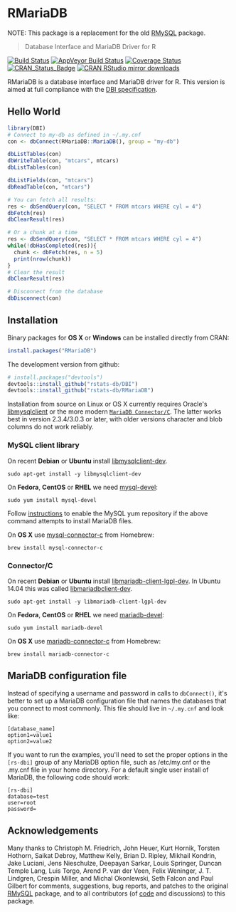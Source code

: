 RMariaDB
======

NOTE: This package is a replacement for the old [RMySQL](https://cran.r-project.org/package=RMySQL) package.

> Database Interface and MariaDB Driver for R

[![Build Status](https://travis-ci.org/rstats-db/RMariaDB.svg)](https://travis-ci.org/rstats-db/RMariaDB)
[![AppVeyor Build Status](https://ci.appveyor.com/api/projects/status/github/rstats-db/RMariaDB?branch=master&svg=true)](https://ci.appveyor.com/project/rstats-db/RMariaDB?branch=master)
[![Coverage Status](https://codecov.io/github/rstats-db/RMariaDB/coverage.svg)](https://codecov.io/github/rstats-db/RMariaDB)
[![CRAN_Status_Badge](http://www.r-pkg.org/badges/version/RMariaDB)](https://cran.r-project.org/package=RMariaDB)
[![CRAN RStudio mirror downloads](http://cranlogs.r-pkg.org/badges/RMariaDB)](https://cran.r-project.org/package=RMariaDB)

RMariaDB is a database interface and MariaDB driver for R. This version is aimed at full compliance with the [DBI specification](https://cran.r-project.org/package=DBI/vignettes/spec.html).

## Hello World

```R
library(DBI)
# Connect to my-db as defined in ~/.my.cnf
con <- dbConnect(RMariaDB::MariaDB(), group = "my-db")

dbListTables(con)
dbWriteTable(con, "mtcars", mtcars)
dbListTables(con)

dbListFields(con, "mtcars")
dbReadTable(con, "mtcars")

# You can fetch all results:
res <- dbSendQuery(con, "SELECT * FROM mtcars WHERE cyl = 4")
dbFetch(res)
dbClearResult(res)

# Or a chunk at a time
res <- dbSendQuery(con, "SELECT * FROM mtcars WHERE cyl = 4")
while(!dbHasCompleted(res)){
  chunk <- dbFetch(res, n = 5)
  print(nrow(chunk))
}
# Clear the result
dbClearResult(res)

# Disconnect from the database
dbDisconnect(con)
```

## Installation

Binary packages for __OS X__ or __Windows__ can be installed directly from CRAN:

```r
install.packages("RMariaDB")
```

The development version from github:

```R
# install.packages("devtools")
devtools::install_github("rstats-db/DBI")
devtools::install_github("rstats-db/RMariaDB")
```

Installation from source on Linux or OS X currently requires Oracle's [libmysqlclient](https://packages.debian.org/testing/libmysqlclient-dev) or the more modern [`MariaDB Connector/C`](https://downloads.mariadb.org/connector-c/). The latter works best in version 2.3.4/3.0.3 or later, with older versions character and blob columns do not work reliably.

### MySQL client library

On recent __Debian__ or __Ubuntu__ install [libmysqlclient-dev](https://packages.debian.org/testing/libmysqlclient-dev).

```
sudo apt-get install -y libmysqlclient-dev
```

On __Fedora__,  __CentOS__ or __RHEL__ we need [mysql-devel](https://apps.fedoraproject.org/packages/mysql-devel):

```
sudo yum install mysql-devel
```

Follow [instructions](https://dev.mysql.com/doc/mysql-yum-repo-quick-guide/en/) to enable the MySQL yum repository if the above command attempts to install MariaDB files.


On __OS X__ use [mysql-connector-c](https://github.com/Homebrew/homebrew-core/blob/master/Formula/mysql-connector-c.rb) from Homebrew:

```
brew install mysql-connector-c
```


### Connector/C

On recent __Debian__ or __Ubuntu__ install [libmariadb-client-lgpl-dev](https://packages.debian.org/testing/libmariadb-client-lgpl-dev). In Ubuntu 14.04 this was called [libmariadbclient-dev](http://packages.ubuntu.com/trusty/libmariadbclient-dev).

```
sudo apt-get install -y libmariadb-client-lgpl-dev
```

On __Fedora__,  __CentOS__ or __RHEL__ we need [mariadb-devel](https://apps.fedoraproject.org/packages/mariadb-devel):

```
sudo yum install mariadb-devel
````

On __OS X__ use [mariadb-connector-c](https://github.com/Homebrew/homebrew-core/blob/master/Formula/mariadb-connector-c.rb) from Homebrew:

```
brew install mariadb-connector-c
```


## MariaDB configuration file

Instead of specifying a username and password in calls to `dbConnect()`, it's better to set up a MariaDB configuration file that names the databases that you connect to most commonly. This file should live in `~/.my.cnf` and look like:

```
[database_name]
option1=value1
option2=value2
```

If you want to run the examples, you'll need to set the proper options in the `[rs-dbi]` group of any MariaDB option file, such as /etc/my.cnf or the .my.cnf file in your home directory. For a default single user install of MariaDB, the following code should work:

```
[rs-dbi]
database=test
user=root
password=
```

## Acknowledgements

Many thanks to Christoph M. Friedrich, John Heuer, Kurt Hornik, Torsten Hothorn, Saikat Debroy, Matthew Kelly, Brian D. Ripley, Mikhail Kondrin, Jake Luciani, Jens Nieschulze, Deepayan Sarkar, Louis Springer, Duncan Temple Lang, Luis Torgo, Arend P. van der Veen, Felix Weninger, J. T. Lindgren, Crespin Miller, and Michal Okonlewski, Seth Falcon and Paul Gilbert for comments, suggestions, bug reports, and patches to the original [RMySQL](https://cran.r-project.org/package=RMySQL) package, and to all contributors (of [code](https://github.com/rstats-db/RMariaDB/graphs/contributors) and discussions) to this package.
